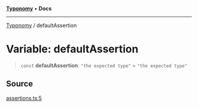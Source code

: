 [**Typonomy**](../README.md) • **Docs**

***

[Typonomy](../globals.md) / defaultAssertion

# Variable: defaultAssertion

> `const` **defaultAssertion**: `"the expected type"` = `"the expected type"`

## Source

[assertions.ts:5](https://github.com/softcraft-development/typonomy/blob/d8b6722e8f9213512ecbf239a27330f22316ef6d/src/assertions.ts#L5)
